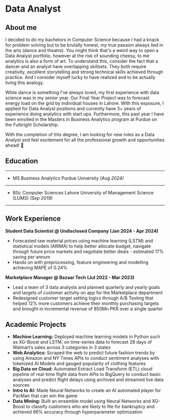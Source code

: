 # **Data Analyst**

## **About me**

I decided to do my bachelors in Computer Science because I had a knack for problem solving but to be brutally honest, my true passion always lied in the arts (dance and theatre). You might think that's a weird way to open a Data Analyst portfolio, however at the risk of sounding cheesy, to me analytics is also a form of art. To understand this, consider the fact that a dancer and an analyst have overlapping skillsets. They both require creativity, excellent storytelling and strong technical skills achieved through practice. And I consider myself lucky to have realized and to be actually living this analogy.

While dance is something I've always loved, my first experience with data science was in my senior year. Our Final Year Project was to forecast energy load on the grid by individual houses in Lahore. With this exposure, I applied for Data Analyst positions and currently have 3+ years of experience doing analytics with start ups. Furthermore, this past year I have been enrolled in the Masters in Business Analytics program at Purdue on the Fulbright Scholarship.

With the completion of this degree, I am looking for new roles as a Data Analyst and feel excitement for all the professional growth and opportunities ahead! :rocket:

## **Education**
----------------------------------------------------------------------------------------------
+ MS Business Analytics		Purdue University	_(Aug 2024)_
----------------------------------------------------------------------------------------------
+ BSc Computer Sciences		Lahore University of Management Science (LUMS)	_(Sep 2019)_
----------------------------------------------------------------------------------------------


## **Work Experience**
**Student Data Scientist @ Undisclosed Company (Jan 2024 - Apr 2024)**
+ Forecasted raw material prices using machine learning (LSTM) and statistical models (ARIMA) to help better allocate budget, navigate through future price markets and negotiate better deals - estimated  17% saving per annum
+ Hands on with preprocessing, feature engineering and modelling achieving MAPE of 0.24%

**Marketplace Manager @ Bazaar Tech (Jul 2022 - Mar 2023)**
+ Lead a team of 3 data analysts and planned quarterly and yearly goals and targets of customer activity on app for the Marketplace department 
+ Redesigned customer target setting logics through A/B Testing that helped 12% more customers achieve their monthly purchasing targets and brought in incremental revenue of 850Mn PKR over a single quarter

## **Academic Projects**
+	**Machine Learning:** Deployed machine learning models in Python such as XG-Boost and LSTM, on time-series data to forecast 28 days of Walmart’s sales across 3 categories in 3 states
+	**Web Analytics:** Scraped the web to predict future fashion trends by using Amazon and NY Times APIs to conduct sentiment analyses with tokenized AI Models and gauged popularity of clothing features
+	**Big Data on Cloud:** Automated Extract Load Transform (ETL) cloud pipeline of real-time flight data from APIs to BigQuery to conduct basic analyses and predict flight delays using archived and streamed live data sources
+	**Intro to AI:** Made Neural Networks to create an AI automated player for PacMan that can win the game
+	**Data Mining:** Built an ensemble model using Neural Networks and XG-Boost to classify customers who are likely to file for bankruptcy and achieved 96% accuracy through hyperparameter optimization


